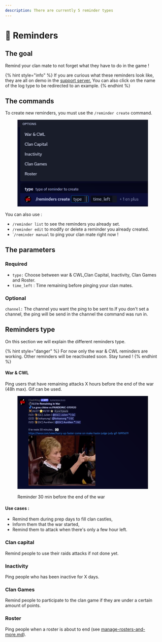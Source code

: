 ```yaml
---
description: There are currently 5 reminder types
---
```


# 📳 Reminders

## The goal

Remind your clan mate to not forget what they have to do in the game !

{% hint style="info" %}
If you are curious what these reminders look like, they are all on demo in the [support server.](https://discord.gg/clashking) You can also click on the name of the log type to be redirected to an example.
{% endhint %}

## The commands

To create new reminders, you must use the `/reminder create` command.

<figure><img src="../.gitbook/assets/image (113).png" alt=""><figcaption></figcaption></figure>

You can also use :&#x20;

* &#x20;`/reminder list` to see the reminders you already set.
* `/reminder edit` to modify or delete a reminder you already created.
* \``/reminder manual` to ping your clan mate right now !

## The parameters

### Required

* `type:` Choose between war & CWL,Clan Capital, Inactivity, Clan Games and Roster.
* `time_left` : Time remaining before pinging your clan mates.

### Optional

`channel:` The channel you want the ping to be sent to.If you don't set a channel, the ping will be send in the channel the command was run in.

## Reminders type

On this section we will explain the different reminders type.

{% hint style="danger" %}
For now only the war & CWL reminders are working. Other reminders will be reactivated soon. Stay tuned !
{% endhint %}

#### War & CWL

Ping users that have remaining attacks X hours before the end of the war (48h max). Gif can be used.

<figure><img src="../.gitbook/assets/image (115).png" alt=""><figcaption><p>Reminder 30 min before the end of the war</p></figcaption></figure>

#### **Use cases :**&#x20;

* Remind them during prep days to fill clan castles,&#x20;
* Inform them that the war started,
* Remind them to attack when there's only a few hour left.

### Clan capital

Remind people to use their raids attacks if not done yet.

### Inactivity

Ping people who has been inactive for X days.

### Clan Games

Remind people to participate to the clan game if they are under a certain amount of points.

### Roster

Ping people when a roster is about to end (see [manage-rosters-and-more.md](../clans-management/rosters/manage-rosters-and-more.md "mention")).

